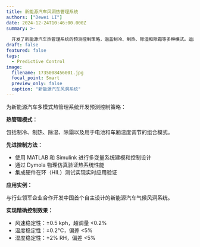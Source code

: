 ```yaml
---
title: 新能源汽车风洞热管理系统
authors: ["Dewei LI"]
date: 2024-12-24T10:46:00.000Z
summary: >-
  
  开发了新能源汽车热管理系统的预测控制策略，涵盖制冷、制热、除湿和除霜等多种模式。运用 MATLAB、Simulink 和 Dymola 进行系统建模与验证，并通过硬件在环测试实现实时应用。与行业领军公司合作开发了中国首个气候风洞系统，实现风速稳定性 ±0.5 kph，温度稳定性 ±0.2°C。
draft: false
featured: false
tags:
  - Predictive Control
image:
  filename: 1735008456001.jpg
  focal_point: Smart
  preview_only: false
  caption: "新能源汽车风洞系统"
---
```

为新能源汽车多模式热管理系统开发预测控制策略：

**热管理模式：**

包括制冷、制热、除湿、除霜以及用于电池和车厢温度调节的组合模式。

**先进控制方法：**

* 使用 MATLAB 和 Simulink 进行多变量系统建模和控制设计
* 通过 Dymola 物理仿真验证热系统性能
* 集成硬件在环（HIL）测试实现实时应用验证

**应用实例：**

与行业领军企业合作开发中国首个自主设计的新能源汽车气候风洞系统。

**实现精确控制效果：**

* 风速稳定性：±0.5 kph，超调量 <0.2%
* 温度稳定性：±0.2°C，偏差 <5%
* 湿度稳定性：±2% RH，偏差 <5%
